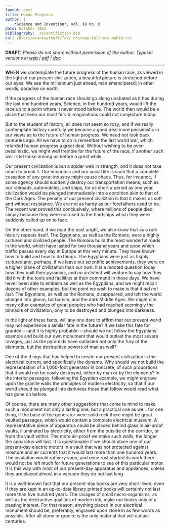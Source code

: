 ```yaml
---
layout: post
title: Human Progress
author: |
    *Science and Invention*, vol. 10 no. 6
date: October 1922
bibliography: _scientifiction.bib
csl: /Users/grantwythoff/TeX/_chicago-fullnote-nobib.csl
---
```


**DRAFT:** *Please do not share without permission of the author. Typeset versions in  [web](http://gernsback.wythoff.net/192210_human_progress.html) \| [pdf](https://github.com/gwijthoff/perversity_of_things/blob/master/typeset_drafts/192210_human_progress.pdf?raw=true) \| [doc](https://github.com/gwijthoff/perversity_of_things/blob/master/typeset_drafts/192210_human_progress.docx)*

* * * * * * * * * * * 

**W**HEN we contemplate the future progress of the human race, as viewed in the light of our present civilization, a beautiful picture is stretched before our eyes.  We see the millennium just ahead, man emancipated; in other words, paradise on earth.

If the progress of the human race should go along unabated as it has during the last one hundred years, Science, in five hundred years, would lift the race up to a point where it never stood before. The world then would be a place that even our most fervid imaginations could not conjecture today.

But to the student of history, all does not seem so rosy, and if we really contemplate history carefully we become a good deal more pessimistic in our views as to the future of human progress.  We need not look back centuries ago.  All we have to do is remember the last world war, which retarded human progress a great deal.  Without wishing to be over-pessimistic, we might well tremble for the future of the race, if another such war is let loose among us before a great while.

Our present civilization is but a spider web in strength, and it does not take much to break it.  Our economic and our social life is such that a complete cessation of any great industry might cause chaos.  Thus, for instance, if some agency should suddenly destroy our transportation means, such as our railroads, automobiles, and ships, for as short a period as one year, civilization would be plunged inmmediately into a condition akin to that of the Dark Ages.  The penalty of our present civiliztion is that it makes us soft and without resistance.  We are not as hardy as our forefathers used to be.  The recent war proved this conclusively, where millions of people died, simply because they were not used to the hardships which they were suddenly called up on to face.

On the other hand, if we read the past aright, we also know that as a rule history repeats itself.  The Egyptians, as well as the Romans, were a highly cultured and civilized people.  The Romans build the most wonderful roads in the world, which have lasted for two thousand years and upon which traffic passes every day in Europe at this very minute.  They have known how to build and how to do things.  The Egyptians were just as highly cultured and, perhaps, if we leave out scientific achievements, they were on a higher plane of civilization than our own.  It is a mooted question today how they built their pyramids, and no architect will venture to say how they did it with the tools and facilities at their command in those days.  We have never been able to embalm as well as the Egyptians, and we might recall dozens of other examples, but the point we wish to make is that it *did not last.*  The Egyptians, as well as the Romans, disappeared, and left the world plunged into gloom, barbarism, and the dark Middle Ages.  We might cite many other examples of great peoples who had reached seemingly the pinnacle of civilization, only to be destroyed and plunged into darkness.

In the light of these facts, will any one dare to affirm that our present world may not experience a similar fate in the future?  If we take this fate for granted---and it is highly probable---should we not follow the Egyptians' example and build our own monument that would outlast the most severe ravages, just as the pyramids have outlasted not only the fury of the elements, but the destructive powers of man as well?

One of the things that has helped to create our present civilization is the electrical current, and specifically the dynamo.  Why should we not build the representation of a 1,000-foot generator in concrete, of such proportions that it would not be easily destroyed, either by man or by the elements?  In the interior passages, following the Egyptian example, we might engrave upon the granite walls the principles of modern electricity, so that if our world should be plunged into darkness those that follow would read what has gone on before.

Of course, there are many other suggestions that come to mind to make such a monument not only a lasting one, but a practical one as well.  for one thing, if the base of the generator were solid rock there might be great vaulted passages, which would contain a complete electrical museum.  A representative piece of apparatus could be placed behind glass in air-proof vaults, illuminated by electricity, either from the outside of the corridor, or from the vault within.  The more air-proof we make such walls, the longer the apparatus will last.  It is questionable if we should place one of our present-day electric motors in a vault that was not protected against moisture and air currents that it would last more than one hundred years.  The insulation would rot very soon, and once rust started its work there would not be left much for future generations to see of this particular motor.  It is this way with most of our present-day apparatus and appliances; unless they are placed almost in a vacuum they do not last long.

It is a well-known fact that our present-day books are very short-lived; even if they are kept in an up-to-date library printed books will certainly not last more than five hundred years.  The ravages of small micro-organisms, as well as the destructive qualities of modern ink, make our books only of a passing interest.  For that reason, anything placed in our electrical monument should be, preferably, engraved upon stone in as few words as possible.  After all stone or granite is the only material that will outlast centuries.